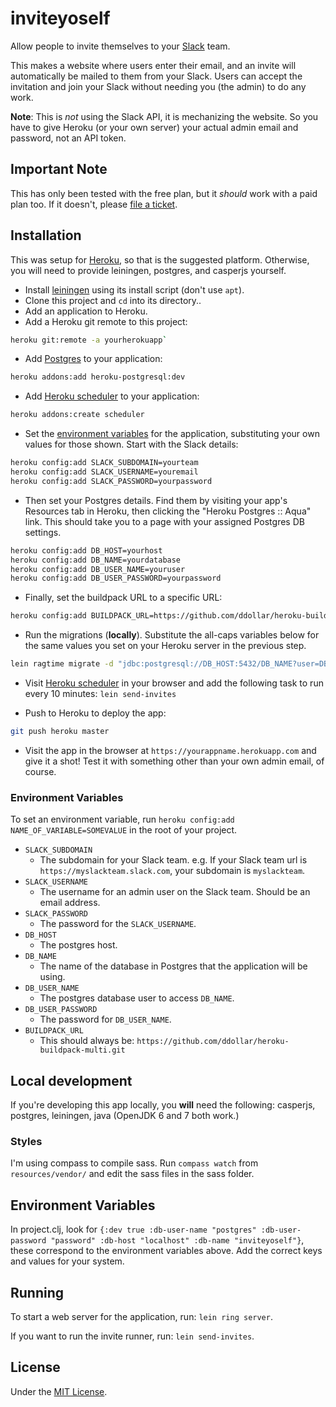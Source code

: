 # inviteyoself

Allow people to invite themselves to your [Slack](https://slack.com) team.

This makes a website where users enter their email, and an invite will automatically be mailed to them from your Slack. Users can accept the invitation and join your Slack without needing you (the admin) to do any work.

**Note**: This is _not_ using the Slack API, it is mechanizing the website. So you have to give Heroku (or your own server) your actual admin email and password, not an API token.

## Important Note

This has only been tested with the free plan, but it _should_ work with a paid plan too. If it doesn't, please [file a ticket](https://github.com/seabre/inviteyoself/issues).

## Installation

This was setup for [Heroku](https://www.heroku.com), so that is the suggested platform. Otherwise, you will need to provide leiningen, postgres, and casperjs yourself.

* Install [leiningen](https://github.com/technomancy/leiningen) using its install script (don't use `apt`).
* Clone this project and `cd` into its directory..
* Add an application to Heroku.
* Add a Heroku git remote to this project:

```bash
heroku git:remote -a yourherokuapp`
```

* Add [Postgres](https://www.heroku.com/postgres) to your application:

```bash
heroku addons:add heroku-postgresql:dev
```

* Add [Heroku scheduler](https://scheduler.heroku.com) to your application:

```bash
heroku addons:create scheduler
```

* Set the [environment variables](#environment-variables) for the application, substituting your own values for those shown. Start with the Slack details:

```bash
heroku config:add SLACK_SUBDOMAIN=yourteam
heroku config:add SLACK_USERNAME=youremail
heroku config:add SLACK_PASSWORD=yourpassword
```

* Then set your Postgres details. Find them by visiting your app's Resources tab in Heroku, then clicking the "Heroku Postgres :: Aqua" link. This should take you to a page with your assigned Postgres DB settings.

```bash
heroku config:add DB_HOST=yourhost
heroku config:add DB_NAME=yourdatabase
heroku config:add DB_USER_NAME=youruser
heroku config:add DB_USER_PASSWORD=yourpassword
```

* Finally, set the buildpack URL to a specific URL:

```bash
heroku config:add BUILDPACK_URL=https://github.com/ddollar/heroku-buildpack-multi.git
```

* Run the migrations (**locally**). Substitute the all-caps variables below for the same values you set on your Heroku server in the previous step.

```bash
lein ragtime migrate -d "jdbc:postgresql://DB_HOST:5432/DB_NAME?user=DB_USER_NAME&password=DB_USER_PASSWORD&ssl=true&sslfactory=org.postgresql.ssl.NonValidatingFactory"
```

* Visit [Heroku scheduler](https://scheduler.heroku.com) in your browser and add the following task to run every 10 minutes: `lein send-invites`

* Push to Heroku to deploy the app:

```bash
git push heroku master
```

* Visit the app in the browser at `https://yourappname.herokuapp.com` and give it a shot! Test it with something other than your own admin email, of course.

### Environment Variables

To set an environment variable, run `heroku config:add NAME_OF_VARIABLE=SOMEVALUE` in the root of your project.

* `SLACK_SUBDOMAIN`
  * The subdomain for your Slack team. e.g. If your Slack team url is `https://myslackteam.slack.com`, your subdomain is `myslackteam`.
* `SLACK_USERNAME`
  * The username for an admin user on the Slack team. Should be an email address.
* `SLACK_PASSWORD`
  * The password for the `SLACK_USERNAME`.
* `DB_HOST`
  * The postgres host.
* `DB_NAME`
  * The name of the database in Postgres that the application will be using.
* `DB_USER_NAME`
  * The postgres database user to access `DB_NAME`.
* `DB_USER_PASSWORD`
  * The password for `DB_USER_NAME`.
* `BUILDPACK_URL`
  * This should always be: `https://github.com/ddollar/heroku-buildpack-multi.git`

## Local development

If you're developing this app locally, you **will** need the following: casperjs, postgres, leiningen, java (OpenJDK 6 and 7 both work.)

### Styles

I'm using compass to compile sass. Run `compass watch` from `resources/vendor/` and edit the sass files in the sass folder.

## Environment Variables

In project.clj, look for `{:dev true :db-user-name "postgres" :db-user-password "password" :db-host "localhost" :db-name "inviteyoself"}`, these correspond to the environment variables above. Add the correct keys and values for your system.

## Running

To start a web server for the application, run: `lein ring server`.

If you want to run the invite runner, run: `lein send-invites`.

## License

Under the [MIT License](LICENSE).

